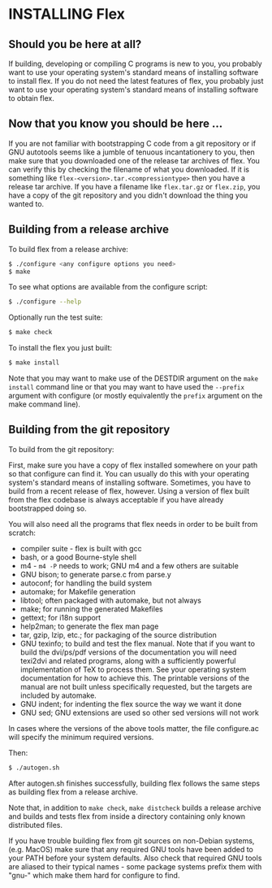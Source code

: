 # INSTALLING Flex

## Should you be here at all?

If building, developing or compiling C programs is new to you, you
probably want to use your operating system's standard means of
installing software to install flex. If you do not need the latest
features of flex, you probably just want to use your operating
system's standard means of installing software to obtain flex.

## Now that you know you should be here ...

If you are not familiar with bootstrapping C code from a git
repository or if GNU autotools seems like a jumble of tenuous
incantationery to you, then make sure that you downloaded one of the
release tar archives of flex. You can verify this by checking the
filename of what you downloaded. If it is something like
`flex-<version>.tar.<compressiontype>` then you have a release tar
archive. If you have a filename like `flex.tar.gz` or `flex.zip`, you
have a copy of the git repository and you didn't download the thing
you wanted to.

## Building from a release archive

To build flex from a release archive:

```bash
$ ./configure <any configure options you need>
$ make
```

To see what options are available from the configure script:

```bash
$ ./configure --help
```

Optionally run the test suite:

```bash
$ make check
```

To install the flex you just built:

```bash
$ make install
```

Note that you may want to make use of the DESTDIR argument on the
`make install` command line or that you may want to have used the
`--prefix` argument with configure (or mostly equivalently the
`prefix` argument on the make command line).

## Building from the git repository

To build from the git repository:

First, make sure you have a copy of flex installed somewhere on your
path so that configure can find it. You can usually do this with your
operating system's standard means of installing software. Sometimes,
you have to build from a recent release of flex, however. Using a
version of flex built from the flex codebase is always acceptable if
you have already bootstrapped doing so.

You will also need all the programs that flex needs in order to be
built from scratch:

* compiler suite - flex is built with gcc
* bash, or a good Bourne-style shell
* m4 - `m4 -P` needs to work; GNU m4 and a few others are suitable
* GNU bison;  to generate parse.c from parse.y
* autoconf; for handling the build system
* automake; for Makefile generation
* libtool; often packaged with automake, but not always
* make; for running the generated Makefiles
* gettext; for i18n support
* help2man; to generate the flex man page
* tar, gzip, lzip, etc.; for packaging of the source distribution
* GNU texinfo; to build and test the flex manual. Note that if you want
  to build the dvi/ps/pdf versions of the documentation you will need
  texi2dvi and related programs, along with a sufficiently powerful
  implementation of TeX to process them. See your operating system
  documentation for how to achieve this. The printable versions of the
  manual are not built unless specifically requested, but the targets
  are included by automake.
* GNU indent; for indenting the flex source the way we want it done
* GNU sed; GNU extensions are used so other sed versions will not work

In cases where the versions of the above tools matter, the file
configure.ac will specify the minimum required versions.

Then:

```bash
$ ./autogen.sh
```

After autogen.sh finishes successfully, building flex follows the same
steps as building flex from a release archive.

Note that, in addition to `make check`, `make distcheck` builds a
release archive and builds and tests flex from inside a directory
containing only known distributed files.

If you have trouble building flex from git sources on non-Debian systems,
(e.g. MacOS) make sure that any required GNU tools have been added to
your PATH before your system defaults. Also check that required GNU tools
are aliased to their typical names - some package systems prefix them with
"gnu-" which make them hard for configure to find.

